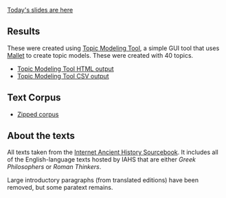 [Today's slides are here](https://docs.google.com/presentation/d/1bSSdl_B1MVvqS3iNaxLDnKLfehyY9Z9rcPml14r7Tpg/edit?usp=sharing)

## Results
These were created using [Topic Modeling Tool](https://github.com/senderle/topic-modeling-tool), a simple GUI tool that uses [Mallet](http://mallet.cs.umass.edu/) to create topic models. These were created with 40 topics.

- [Topic Modeling Tool HTML output](https://brandontlocke.github.io/greek-roman-texts/tmtresults/output_html/)
- [Topic Modeling Tool CSV output](https://github.com/brandontlocke/greek-roman-texts/tree/master/tmtresults/output_csv)

## Text Corpus
- [Zipped corpus](https://github.com/brandontlocke/greek-roman-texts/tree/master/corpus.zip)

## About the texts
All texts taken from the [Internet Ancient History Sourcebook](https://sourcebooks.fordham.edu/Halsall/ancient/asbookfull.asp). It includes all of the English-language texts hosted by IAHS that are either *Greek Philosophers* or *Roman Thinkers*.

Large introductory paragraphs (from translated editions) have been removed, but some paratext remains.